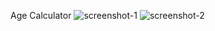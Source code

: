 Age Calculator
![screenshot-1](https://github.com/KavyaGu/Age-Calculator1/assets/154301132/80f42856-4a7e-4fb3-86cc-b3042a4b8cae)
![screenshot-2](https://github.com/KavyaGu/Age-Calculator1/assets/154301132/81aa0a9e-60d6-4517-b00d-0e4124fe1740)

